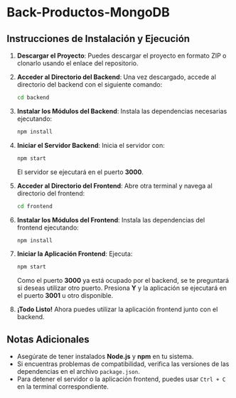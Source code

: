# Back-Productos-MongoDB

## Instrucciones de Instalación y Ejecución

1. **Descargar el Proyecto**: Puedes descargar el proyecto en formato ZIP o clonarlo usando el enlace del repositorio.

2. **Acceder al Directorio del Backend**: Una vez descargado, accede al directorio del backend con el siguiente comando:

    ```bash
    cd backend
    ```

3. **Instalar los Módulos del Backend**: Instala las dependencias necesarias ejecutando:

    ```bash
    npm install
    ```

4. **Iniciar el Servidor Backend**: Inicia el servidor con:

    ```bash
    npm start
    ```

    El servidor se ejecutará en el puerto **3000**.

5. **Acceder al Directorio del Frontend**: Abre otra terminal y navega al directorio del frontend:

    ```bash
    cd frontend
    ```

6. **Instalar los Módulos del Frontend**: Instala las dependencias del frontend ejecutando:

    ```bash
    npm install
    ```

7. **Iniciar la Aplicación Frontend**: Ejecuta:

    ```bash
    npm start
    ```

    Como el puerto **3000** ya está ocupado por el backend, se te preguntará si deseas utilizar otro puerto. Presiona **Y** y la aplicación se ejecutará en el puerto **3001** u otro disponible.

8. **¡Todo Listo!** Ahora puedes utilizar la aplicación frontend junto con el backend.

## Notas Adicionales

- Asegúrate de tener instalados **Node.js** y **npm** en tu sistema.
- Si encuentras problemas de compatibilidad, verifica las versiones de las dependencias en el archivo `package.json`.
- Para detener el servidor o la aplicación frontend, puedes usar `Ctrl + C` en la terminal correspondiente.
